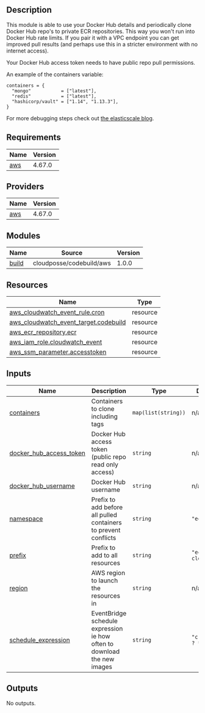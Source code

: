 <!-- BEGIN_TF_DOCS -->

## Description

This module is able to use your Docker Hub details and periodically clone Docker Hub repo's to private ECR repositories. This way you won't run into Docker Hub rate limits. If you pair it with a VPC endpoint you can get improved pull results (and perhaps use this in a stricter environment with no internet access).

Your Docker Hub access token needs to have public repo pull permissions.

An example of the containers variable:

    containers = {
      "mongo"           = ["latest"],
      "redis"           = ["latest"],
      "hashicorp/vault" = ["1.14", "1.13.3"],
    }

For more debugging steps check out [the elasticscale blog](https://elasticscale.cloud/en/use-pull-through-caches-on-ecr-to-circumvent-docker-hub-rate-limits/).

## Requirements

| Name | Version |
|------|---------|
| <a name="requirement_aws"></a> [aws](#requirement\_aws) | 4.67.0 |

## Providers

| Name | Version |
|------|---------|
| <a name="provider_aws"></a> [aws](#provider\_aws) | 4.67.0 |

## Modules

| Name | Source | Version |
|------|--------|---------|
| <a name="module_build"></a> [build](#module\_build) | cloudposse/codebuild/aws | 1.0.0 |

## Resources

| Name | Type |
|------|------|
| [aws_cloudwatch_event_rule.cron](https://registry.terraform.io/providers/hashicorp/aws/4.67.0/docs/resources/cloudwatch_event_rule) | resource |
| [aws_cloudwatch_event_target.codebuild](https://registry.terraform.io/providers/hashicorp/aws/4.67.0/docs/resources/cloudwatch_event_target) | resource |
| [aws_ecr_repository.ecr](https://registry.terraform.io/providers/hashicorp/aws/4.67.0/docs/resources/ecr_repository) | resource |
| [aws_iam_role.cloudwatch_event](https://registry.terraform.io/providers/hashicorp/aws/4.67.0/docs/resources/iam_role) | resource |
| [aws_ssm_parameter.accesstoken](https://registry.terraform.io/providers/hashicorp/aws/4.67.0/docs/resources/ssm_parameter) | resource |

## Inputs

| Name | Description | Type | Default | Required |
|------|-------------|------|---------|:--------:|
| <a name="input_containers"></a> [containers](#input\_containers) | Containers to clone including tags | `map(list(string))` | n/a | yes |
| <a name="input_docker_hub_access_token"></a> [docker\_hub\_access\_token](#input\_docker\_hub\_access\_token) | Docker Hub access token (public repo read only access) | `string` | n/a | yes |
| <a name="input_docker_hub_username"></a> [docker\_hub\_username](#input\_docker\_hub\_username) | Docker Hub username | `string` | n/a | yes |
| <a name="input_namespace"></a> [namespace](#input\_namespace) | Prefix to add before all pulled containers to prevent conflicts | `string` | `"ecsclone"` | no |
| <a name="input_prefix"></a> [prefix](#input\_prefix) | Prefix to add to all resources | `string` | `"ecs-clone-"` | no |
| <a name="input_region"></a> [region](#input\_region) | AWS region to launch the resources in | `string` | n/a | yes |
| <a name="input_schedule_expression"></a> [schedule\_expression](#input\_schedule\_expression) | EventBridge schedule expression ie how often to download the new images | `string` | `"cron(0 9 ? * * *)"` | no |

## Outputs

No outputs.